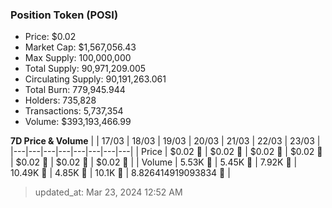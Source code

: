 
  ### Position Token (POSI)
  - Price: $0.02
  - Market Cap: $1,567,056.43
  - Max Supply: 100,000,000
  - Total Supply: 90,971,209.005
  - Circulating Supply: 90,191,263.061
  - Total Burn: 779,945.944
  - Holders: 735,828
  - Transactions: 5,737,354
  - Volume: $393,193,466.99

  **7D Price & Volume**
  | | 17&#x2F;03 | 18&#x2F;03 | 19&#x2F;03 | 20&#x2F;03 | 21&#x2F;03 | 22&#x2F;03 | 23&#x2F;03 |
  |---|---|---|---|---|---|---|---|
  | Price | $0.02 🔻 | $0.02 🔻 | $0.02 🔻 | $0.02 🚀 | $0.02 🔻 | $0.02 🚀 | $0.02 🚀 |
  | Volume | 5.53K 🚀 | 5.45K 🔻 | 7.92K 🚀 | 10.49K 🚀 | 4.85K 🔻 | 10.1K 🚀 | 8.826414919093834 🔻 |

  > updated_at: Mar 23, 2024 12:52 AM

